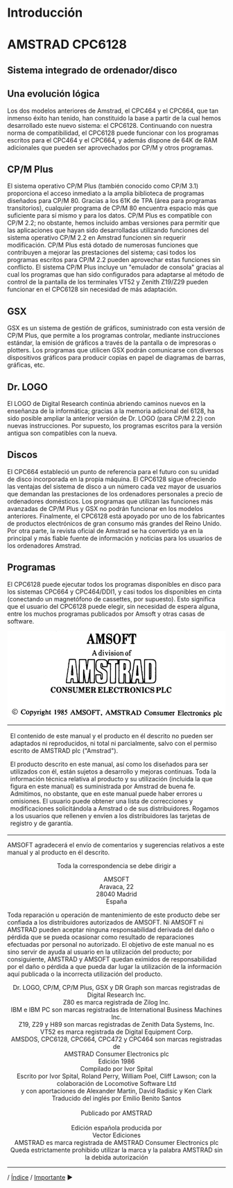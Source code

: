# Introducción 
# AMSTRAD CPC6128
## Sistema integrado de ordenador/disco
## Una evolución lógica

Los dos modelos anteriores de Amstrad, el CPC464 y el CPC664, que tan inmenso éxito han tenido, han constituido la base a partir de la cual hemos desarrollado este nuevo sistema: el CPC6128. Continuando con nuestra norma de compatibilidad, el CPC6128 puede funcionar con los programas escritos para el CPC464 y el CPC664, y además dispone de 64K de RAM adicionales que pueden ser aprovechados por CP/M y otros programas. 

## CP/M Plus
El sistema operativo CP/M Plus (también conocido como CP/M 3.1) proporciona el acceso inmediato a la amplia biblioteca de programas diseñados para CP/M 80. Gracias a los 61K de TPA (área para programas transitorios), cualquier programa de CP/M 80 encuentra espacio más que suficiente para sí mismo y para los datos. CP/M Plus es compatible con CP/M 2.2; no obstante, hemos incluido ambas versiones para permitir que las aplicaciones que hayan sido desarrolladas utilizando funciones del sistema operativo CP/M 2.2 en Amstrad funcionen sin requerir modificación. CP/M Plus está dotado de numerosas funciones que contribuyen a mejorar las prestaciones del sistema; casi todos los programas escritos para CP/M 2.2 pueden aprovechar estas funciones sin conflicto. El sistema CP/M Plus incluye un "emulador de consola" gracias al cual los programas que han sido configurados para adaptarse al método de control de la pantalla de los terminales VT52 y Zenith Z19/Z29 pueden funcionar en el CPC6128 sin necesidad de más adaptación. 

## GSX 
GSX es un sistema de gestión de gráficos, suministrado con esta versión de CP/M Plus, que permite a los programas controlar, mediante instrucciones estándar, la emisión de gráficos a través de la pantalla o de impresoras o plotters. Los programas que utilicen GSX podrán comunicarse con diversos dispositivos gráficos para producir copias en papel de diagramas de barras, gráficas, etc. 

## Dr. LOGO 
El LOGO de Digital Research continúa abriendo caminos nuevos en la enseñanza de la informática; gracias a la memoria adicional del 6128, ha sido posible ampliar la anterior versión de Dr. LOGO (para CP/M 2.2) con nuevas instrucciones. Por supuesto, los programas escritos para la versión antigua son compatibles con la nueva. 

## Discos 
EI CPC664 estableció un punto de referencia para el futuro con su unidad de disco incorporada en la propia máquina. El CPC6128 sigue ofreciendo las ventajas del sistema de disco a un número cada vez mayor de usuarios que demandan las prestaciones de los ordenadores personales a precio de ordenadores domésticos. Los programas que utilizan las funciones más avanzadas de CP/M Plus y GSX no podrán funcionar en los modelos anteriores. Finalmente, el CPC6128 está apoyado por uno de los fabricantes de productos electrónicos de gran consumo más grandes del Reino Unido. Por otra parte, la revista oficial de Amstrad se ha convertido ya en la principal y más fiable fuente de información y noticias para los usuarios de los ordenadores Amstrad. 

## Programas 
El CPC6128 puede ejecutar todos los programas disponibles en disco para los sistemas CPC664 y CPC464/DDI1, y casi todos los disponibles en cinta (conectando un magnetófono de cassettes, por supuesto). Esto significa que el usuario del CPC6128 puede elegir, sin necesidad de espera alguna, entre los muchos programas publicados por Amsoft y otras casas de software. 

![](png/c00-p00-i01.png)

<table><tr><td>
<p>El contenido de este manual y el producto en él descrito no pueden ser adaptados ni reproducidos, ni total ni parcialmente, salvo con el  permiso escrito de AMSTRAD plc ("Amstrad").</p>
<p>El producto descrito en este manual, así como los diseñados para ser utilizados con él, están sujetos a desarrollo y mejoras continuas. Toda la información técnica relativa al producto y su utilización (incluida la que figura en este manual) es suministrada por Amstrad de buena fe.  Admitimos, no obstante, que en este manual puede haber errores u omisiones. El usuario puede obtener una lista de correcciones y modificaciones solicitándola a Amstrad o de sus distribuidores. Rogamos a los usuarios que rellenen y envíen a los distribuidores las tarjetas de registro y de garantía.</p>
</td></tr></table>

AMSOFT agradecerá el envío de comentarios y sugerencias relativos a este manual y al producto en él descrito. 

<p align="center">Toda la correspondencia se debe dirigir a </p>
<p align="center">AMSOFT<br />
Aravaca, 22<br />
28040 Madrid <br />
España <br />
</p>

Toda reparación u operación de mantenimiento de este producto debe ser confiada a los distribuidores autorizados de AMSOFT. Ni AMSOFT ni AMSTRAD pueden aceptar ninguna responsabilidad derivada del daño o pérdida que se pueda ocasionar como resultado de reparaciones efectuadas por personal no autorizado. El objetivo de este manual no es sino servir de ayuda al usuario en la utilización del producto; por consiguiente, AMSTRAD y AMSOFT quedan eximidos de responsabilidad por el daño o pérdida a que pueda dar lugar la utilización de la información aquí publicada o la incorrecta utilización del producto. 

<p align="center">
Dr. LOGO, CP/M, CP/M Plus, GSX y DR Graph son marcas registradas de<br />
Digital Research Inc.<br />
Z80 es marca registrada de Zilog Inc.<br />
IBM e IBM PC son marcas registradas de International Business Machines Inc.<br />
Z19, Z29 y H89 son marcas registradas de Zenith Data Systems, Inc.<br />
VT52 es marca registrada de Digital Equipment Corp.<br />
AMSDOS, CPC6128, CPC664, CPC472 y CPC464 son marcas registradas de<br />
AMSTRAD Consumer Electronics plc<br />
Edición 1986<br />
Compilado por Ivor Spital<br />
Escrito por Ivor Spital, Roland Perry, William Poel, Cliff Lawson; 
con la colaboración de Locomotive Software Ltd<br />
y con aportaciones de Alexander Martin, David Radisic y Ken Clark<br />
Traducido del inglés por Emilio Benito Santos<br />
<br />
Publicado por AMSTRAD<br />
<br />
Edición española producida por<br />
Vector Ediciones <br />
AMSTRAD es marca registrada de AMSTRAD Consumer Electronics plc<br />
Queda estrictamente prohibido utilizar la marca y la palabra AMSTRAD sin la debida autorización<br />
</p>

***

  /  [Índice](0.03.-Contenido.md)  /   [Importante](0.02.-Importante.md) &#9654;